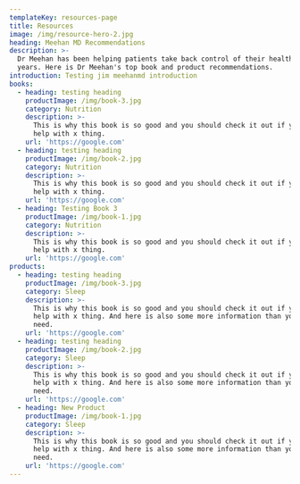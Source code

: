 ```yaml
---
templateKey: resources-page
title: Resources
image: /img/resource-hero-2.jpg
heading: Meehan MD Recommendations
description: >-
  Dr Meehan has been helping patients take back control of their health for
  years. Here is Dr Meehan's top book and product recommendations.
introduction: Testing jim meehanmd introduction
books:
  - heading: testing heading
    productImage: /img/book-3.jpg
    category: Nutrition
    description: >-
      This is why this book is so good and you should check it out if you need
      help with x thing.
    url: 'https://google.com'
  - heading: testing heading
    productImage: /img/book-2.jpg
    category: Nutrition
    description: >-
      This is why this book is so good and you should check it out if you need
      help with x thing.
    url: 'https://google.com'
  - heading: Testing Book 3
    productImage: /img/book-1.jpg
    category: Nutrition
    description: >-
      This is why this book is so good and you should check it out if you need
      help with x thing.
    url: 'https://google.com'
products:
  - heading: testing heading
    productImage: /img/book-3.jpg
    category: Sleep
    description: >-
      This is why this book is so good and you should check it out if you need
      help with x thing. And here is also some more information than you really
      need.
    url: 'https://google.com'
  - heading: testing heading
    productImage: /img/book-2.jpg
    category: Sleep
    description: >-
      This is why this book is so good and you should check it out if you need
      help with x thing. And here is also some more information than you really
      need.
    url: 'https://google.com'
  - heading: New Product
    productImage: /img/book-1.jpg
    category: Sleep
    description: >-
      This is why this book is so good and you should check it out if you need
      help with x thing. And here is also some more information than you really
      need.
    url: 'https://google.com'
---
```


